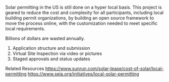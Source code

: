 Solar permitting in the US is still done on a hyper local basis. This project is geared to reduce the cost and complexity for all participants, including local building permit organizations, by building an open source framework to move the process online, with the customization needed to meet specific local requirements. 

Billions of dollars are wasted annually. 

1. Application structure and submission
2. Virtual Site Inspection via video or pictures
3. Staged approvals and status updates


Related Resources
https://www.sunrun.com/solar-lease/cost-of-solar/local-permitting
https://www.seia.org/initiatives/local-solar-permitting
